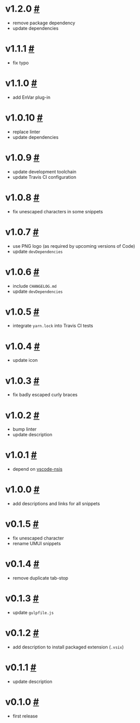# v1.2.0 [#](https://github.com/idleberg/vscode-nsis-plugins/releases/tag/1.2.0)

- remove package dependency
- update dependencies

# v1.1.1 [#](https://github.com/idleberg/vscode-nsis-plugins/releases/tag/1.1.1)

- fix typo

# v1.1.0 [#](https://github.com/idleberg/vscode-nsis-plugins/releases/tag/1.1.0)

- add EnVar plug-in

# v1.0.10 [#](https://github.com/idleberg/vscode-nsis-plugins/releases/tag/1.0.10)

- replace linter
- update dependencies

# v1.0.9 [#](https://github.com/idleberg/vscode-nsis-plugins/releases/tag/1.0.9)

- update development toolchain
- update Travis CI configuration

# v1.0.8 [#](https://github.com/idleberg/vscode-nsis-plugins/releases/tag/1.0.8)

- fix unescaped characters in some snippets

# v1.0.7 [#](https://github.com/idleberg/vscode-nsis-plugins/releases/tag/1.0.7)

- use PNG logo (as required by upcoming versions of Code)
- update `devDependencies`

# v1.0.6 [#](https://github.com/idleberg/vscode-nsis-plugins/releases/tag/1.0.6)

- include `CHANGELOG.md`
- update `devDependencies`

# v1.0.5 [#](https://github.com/idleberg/vscode-nsis-plugins/releases/tag/1.0.5)

- integrate `yarn.lock` into Travis CI tests

# v1.0.4 [#](https://github.com/idleberg/vscode-nsis-plugins/releases/tag/1.0.4)

- update icon

# v1.0.3 [#](https://github.com/idleberg/vscode-nsis-plugins/releases/tag/1.0.3)

- fix badly escaped curly braces

# v1.0.2 [#](https://github.com/idleberg/vscode-nsis-plugins/releases/tag/1.0.2)

- bump linter
- update description

# v1.0.1 [#](https://github.com/idleberg/vscode-nsis-plugins/releases/tag/1.0.1)

- depend on [vscode-nsis](https://github.com/idleberg/vscode-nsis)

# v1.0.0 [#](https://github.com/idleberg/vscode-nsis-plugins/releases/tag/1.0.0)

- add descriptions and links for all snippets

# v0.1.5 [#](https://github.com/idleberg/vscode-nsis-plugins/releases/tag/0.1.5)

- fix unescaped character
- rename UMUI snippets

# v0.1.4 [#](https://github.com/idleberg/vscode-nsis-plugins/releases/tag/0.1.4)

- remove duplicate tab-stop

# v0.1.3 [#](https://github.com/idleberg/vscode-nsis-plugins/releases/tag/0.1.3)

- update `gulpfile.js`

# v0.1.2 [#](https://github.com/idleberg/vscode-nsis-plugins/releases/tag/0.1.2)

- add description to install packaged extension (`.vsix`)

# v0.1.1 [#](https://github.com/idleberg/vscode-nsis-plugins/releases/tag/0.1.1)

- update description

# v0.1.0 [#](https://github.com/idleberg/vscode-nsis-plugins/releases/tag/0.1.0)

- first release

